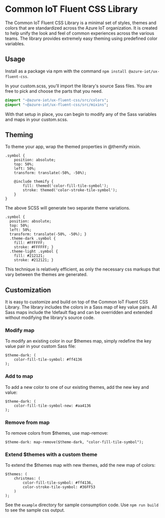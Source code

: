 Common IoT Fluent CSS Library
================================

The Common IoT Fluent CSS Library is a minimal set of styles, themes and colors that are standardized across the Azure IoT organization. It is created to help unify the look and feel of common experiences across the various teams. The library provides extremely easy theming using predefined color variables.

Usage
-----
Install as a package via npm with the command `npm install @azure-iot/ux-fluent-css`.

In your custom.scss, you’ll import the library's source Sass files. You are free to pick and choose the parts that you need. 

```sass import
@import "~@azure-iot/ux-fluent-css/src/colors";
@import "~@azure-iot/ux-fluent-css/src/mixins";
```

With that setup in place, you can begin to modify any of the Sass variables and maps in your custom.scss. 

Theming
-------

To theme your app, wrap the themed properties in @themify mixin. 

```
.symbol {
    position: absolute;
    top: 50%;
    left: 50%;
    transform: translate(-50%, -50%);

    @include themify {
        fill: themed('color-fill-tile-symbol');
        stroke: themed('color-stroke-tile-symbol');
    }    
}
```

The above SCSS will generate two separate theme variations. 

```
.symbol {
  position: absolute;
  top: 50%;
  left: 50%;
  transform: translate(-50%, -50%); }
  .theme-dark .symbol {
    fill: #FFFFFF;
    stroke: #FFFFFF; }
  .theme-light .symbol {
    fill: #212121;
    stroke: #212121; }
```

This technique is relatively efficient, as only the necessary css markups that vary between the themes are generated.

Customization
-------------
It is easy to customize and build on top of the Common IoT Fluent CSS Library. 
The library includes the colors in a Sass map of key value pairs. All Sass maps include the !default flag and can be overridden and extended without modifying the library's source code. 

### Modify map

To modify an existing color in our $themes map, simply redefine the key value pair in your custom Sass file:

```
$theme-dark: (
    color-fill-tile-symbol: #ff4136
);
```

### Add to map

To add a new color to one of our existing themes, add the new key and value:

```
$theme-dark: (
    color-fill-tile-symbol-new: #aa4136
);
```

### Remove from map

To remove colors from $themes, use map-remove:

```
$theme-dark: map-remove($theme-dark, "color-fill-tile-symbol");
```

### Extend $themes with a custom theme

To extend the $themes map with new themes, add the new map of colors:

```
$themes: (
    christmas: (
        color-fill-tile-symbol: #ff4136,
        color-stroke-tile-symbol: #36FF53
    )    
);
```

See the `example` directory for sample consumption code. Use `npm run build` to see the sample css output.